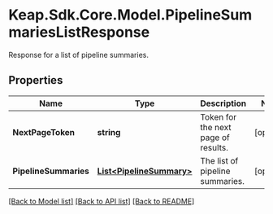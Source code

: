 # Keap.Sdk.Core.Model.PipelineSummariesListResponse
Response for a list of pipeline summaries.

## Properties

Name | Type | Description | Notes
------------ | ------------- | ------------- | -------------
**NextPageToken** | **string** | Token for the next page of results. | [optional] 
**PipelineSummaries** | [**List&lt;PipelineSummary&gt;**](PipelineSummary.md) | The list of pipeline summaries. | [optional] 

[[Back to Model list]](../README.md#documentation-for-models) [[Back to API list]](../README.md#documentation-for-api-endpoints) [[Back to README]](../README.md)

